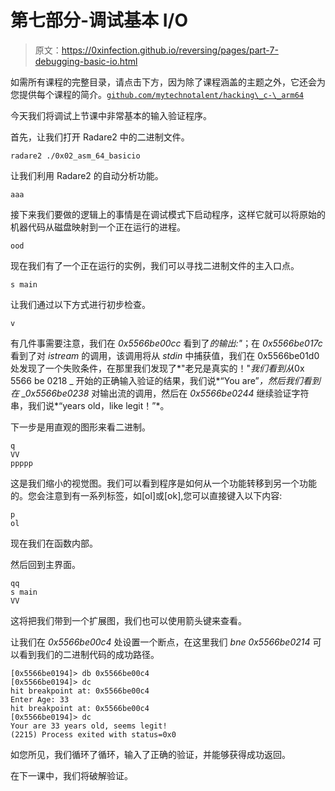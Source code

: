 # 第七部分-调试基本 I/O

> 原文：<https://0xinfection.github.io/reversing/pages/part-7-debugging-basic-io.html>

如需所有课程的完整目录，请点击下方，因为除了课程涵盖的主题之外，它还会为您提供每个课程的简介。[`github.com/mytechnotalent/hacking\_c-\_arm64`](https://github.com/mytechnotalent/hacking\_c-\_arm64)

今天我们将调试上节课中非常基本的输入验证程序。

首先，让我们打开 Radare2 中的二进制文件。

```
radare2 ./0x02_asm_64_basicio

```

让我们利用 Radare2 的自动分析功能。

```
aaa

```

接下来我们要做的逻辑上的事情是在调试模式下启动程序，这样它就可以将原始的机器代码从磁盘映射到一个正在运行的进程。

```
ood

```

现在我们有了一个正在运行的实例，我们可以寻找二进制文件的主入口点。

```
s main

```

让我们通过以下方式进行初步检查。

```
v

```

有几件事需要注意，我们在 *0x5566be00cc* 看到了*的输出:"*；在 *0x5566be017c* 看到了对 *istream* 的调用，该调用将从 *stdin* 中捕获值，我们在 0x5566be01d0 处发现了一个失败条件，在那里我们发现了*"老兄是真实的！"*我们看到从*0x 5566 be 0218 _ 开始的正确输入验证的结果，我们说*“You are”*，然后我们看到在 _0x5566be0238* 对输出流的调用，然后在 *0x5566be0244* 继续验证字符串，我们说*“years old，like legit！”*。

下一步是用直观的图形来看二进制。

```
q
VV
ppppp

```

这是我们缩小的视觉图。我们可以看到程序是如何从一个功能转移到另一个功能的。您会注意到有一系列标签，如[ol]或[ok],您可以直接键入以下内容:

```
p
ol

```

现在我们在函数内部。

然后回到主界面。

```
qq
s main
VV

```

这将把我们带到一个扩展图，我们也可以使用箭头键来查看。

让我们在 *0x5566be00c4* 处设置一个断点，在这里我们 *bne 0x5566be0214* 可以看到我们的二进制代码的成功路径。

```
[0x5566be0194]> db 0x5566be00c4
[0x5566be0194]> dc
hit breakpoint at: 0x5566be00c4
Enter Age: 33
hit breakpoint at: 0x5566be00c4
[0x5566be0194]> dc
Your are 33 years old, seems legit!
(2215) Process exited with status=0x0

```

如您所见，我们循环了循环，输入了正确的验证，并能够获得成功返回。

在下一课中，我们将破解验证。